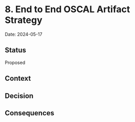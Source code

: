 # 8. End to End OSCAL Artifact Strategy

Date: 2024-05-17

## Status

Proposed

## Context

 

## Decision



## Consequences

